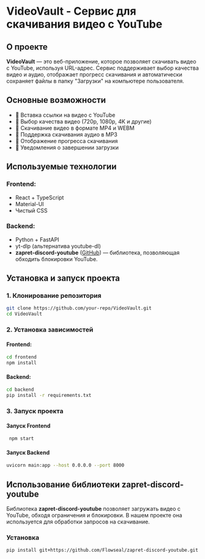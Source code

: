 # VideoVault - Сервис для скачивания видео с YouTube

## О проекте
**VideoVault** — это веб-приложение, которое позволяет скачивать видео с YouTube, используя URL-адрес. Сервис поддерживает выбор качества видео и аудио, отображает прогресс скачивания и автоматически сохраняет файлы в папку "Загрузки" на компьютере пользователя.

## Основные возможности
- 🔹 Вставка ссылки на видео с YouTube
- 🔹 Выбор качества видео (720p, 1080p, 4K и другие)
- 🔹 Скачивание видео в формате MP4 и WEBM
- 🔹 Поддержка скачивания аудио в MP3
- 🔹 Отображение прогресса скачивания
- 🔹 Уведомления о завершении загрузки

## Используемые технологии
### Frontend:
- React + TypeScript
- Material-UI
- Чистый CSS

### Backend:
- Python + FastAPI
- yt-dlp (альтернатива youtube-dl)
- **zapret-discord-youtube** ([GitHub](https://github.com/Flowseal/zapret-discord-youtube)) — библиотека, позволяющая обходить блокировки YouTube.

## Установка и запуск проекта

### 1. Клонирование репозитория
```sh
git clone https://github.com/your-repo/VideoVault.git
cd VideoVault
```

### 2. Установка зависимостей
#### Frontend:
```sh
cd frontend
npm install
```

#### Backend:
```sh
cd backend
pip install -r requirements.txt
```

### 3. Запуск проекта
#### Запуск Frontend
```sh
 npm start
```

#### Запуск Backend
```sh
uvicorn main:app --host 0.0.0.0 --port 8000
```

## Использование библиотеки zapret-discord-youtube
Библиотека **zapret-discord-youtube** позволяет загружать видео с YouTube, обходя ограничения и блокировки. В нашем проекте она используется для обработки запросов на скачивание.

### Установка
```sh
pip install git+https://github.com/Flowseal/zapret-discord-youtube.git
```
